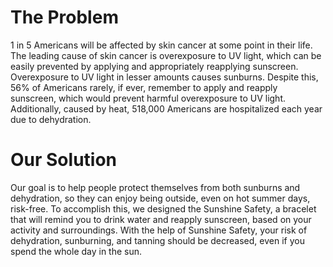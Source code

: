 # The Problem

1 in 5 Americans will be affected by skin cancer at some point in their life. The leading cause of skin cancer is overexposure to UV light, which can be easily prevented by applying and appropriately reapplying sunscreen. Overexposure to UV light in lesser amounts causes sunburns. Despite this, 56% of Americans rarely, if ever, remember to apply and reapply sunscreen, which would prevent harmful overexposure to UV light. Additionally, caused by heat, 518,000 Americans are hospitalized each year due to dehydration. 

# Our Solution

Our goal is to help people protect themselves from both sunburns and dehydration, so they can enjoy being outside, even on hot summer days, risk-free. To accomplish this, we designed the Sunshine Safety, a bracelet that will remind you to drink water and reapply sunscreen, based on your activity and surroundings. With the help of Sunshine Safety, your risk of dehydration, sunburning, and tanning should be decreased, even if you spend the whole day in the sun. 
